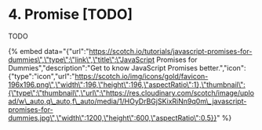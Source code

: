 # 4. Promise \[TODO\]

TODO



{% embed data="{\"url\":\"https://scotch.io/tutorials/javascript-promises-for-dummies\",\"type\":\"link\",\"title\":\"JavaScript Promises for Dummies\",\"description\":\"Get to know JavaScript Promises better.\",\"icon\":{\"type\":\"icon\",\"url\":\"https://scotch.io/img/icons/gold/favicon-196x196.png\",\"width\":196,\"height\":196,\"aspectRatio\":1},\"thumbnail\":{\"type\":\"thumbnail\",\"url\":\"https://res.cloudinary.com/scotch/image/upload/w\_auto,q\_auto,f\_auto/media/1/HOyDrBGjSKixRiNn9q0m\_javascript-promises-for-dummies.jpg\",\"width\":1200,\"height\":600,\"aspectRatio\":0.5}}" %}

